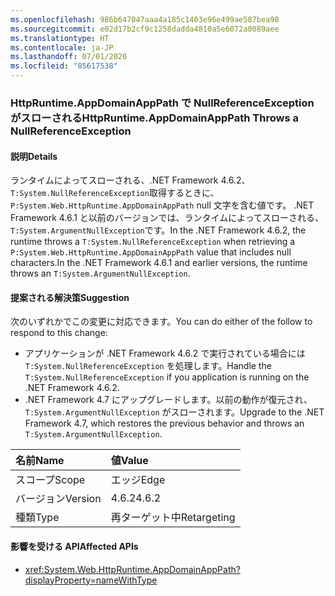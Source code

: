 ```yaml
---
ms.openlocfilehash: 986b647047aaa4a185c1403e96e499ae587bea98
ms.sourcegitcommit: e02d17b2cf9c1258dadda4810a5e6072a0089aee
ms.translationtype: HT
ms.contentlocale: ja-JP
ms.lasthandoff: 07/01/2020
ms.locfileid: "85617538"
---
```

### <a name="httpruntimeappdomainapppath-throws-a-nullreferenceexception"></a><span data-ttu-id="c2355-101">HttpRuntime.AppDomainAppPath で NullReferenceException がスローされる</span><span class="sxs-lookup"><span data-stu-id="c2355-101">HttpRuntime.AppDomainAppPath Throws a NullReferenceException</span></span>

#### <a name="details"></a><span data-ttu-id="c2355-102">説明</span><span class="sxs-lookup"><span data-stu-id="c2355-102">Details</span></span>

<span data-ttu-id="c2355-103">ランタイムによってスローされる、.NET Framework 4.6.2、`T:System.NullReferenceException`取得するときに、 `P:System.Web.HttpRuntime.AppDomainAppPath` null 文字を含む値です。 .NET Framework 4.6.1 と以前のバージョンでは、ランタイムによってスローされる、`T:System.ArgumentNullException`です。</span><span class="sxs-lookup"><span data-stu-id="c2355-103">In the .NET Framework 4.6.2, the runtime throws a `T:System.NullReferenceException` when retrieving a `P:System.Web.HttpRuntime.AppDomainAppPath` value that includes null characters.In the .NET Framework 4.6.1 and earlier versions, the runtime throws an `T:System.ArgumentNullException`.</span></span>

#### <a name="suggestion"></a><span data-ttu-id="c2355-104">提案される解決策</span><span class="sxs-lookup"><span data-stu-id="c2355-104">Suggestion</span></span>

<span data-ttu-id="c2355-105">次のいずれかでこの変更に対応できます。</span><span class="sxs-lookup"><span data-stu-id="c2355-105">You can do either of the follow to respond to this change:</span></span>

- <span data-ttu-id="c2355-106">アプリケーションが .NET Framework 4.6.2 で実行されている場合には `T:System.NullReferenceException` を処理します。</span><span class="sxs-lookup"><span data-stu-id="c2355-106">Handle the `T:System.NullReferenceException` if you application is running on the .NET Framework 4.6.2.</span></span>
- <span data-ttu-id="c2355-107">.NET Framework 4.7 にアップグレードします。以前の動作が復元され、`T:System.ArgumentNullException` がスローされます。</span><span class="sxs-lookup"><span data-stu-id="c2355-107">Upgrade to the .NET Framework 4.7, which restores the previous behavior and throws an `T:System.ArgumentNullException`.</span></span>

| <span data-ttu-id="c2355-108">名前</span><span class="sxs-lookup"><span data-stu-id="c2355-108">Name</span></span>    | <span data-ttu-id="c2355-109">値</span><span class="sxs-lookup"><span data-stu-id="c2355-109">Value</span></span>       |
|:--------|:------------|
| <span data-ttu-id="c2355-110">スコープ</span><span class="sxs-lookup"><span data-stu-id="c2355-110">Scope</span></span>   | <span data-ttu-id="c2355-111">エッジ</span><span class="sxs-lookup"><span data-stu-id="c2355-111">Edge</span></span>        |
| <span data-ttu-id="c2355-112">バージョン</span><span class="sxs-lookup"><span data-stu-id="c2355-112">Version</span></span> | <span data-ttu-id="c2355-113">4.6.2</span><span class="sxs-lookup"><span data-stu-id="c2355-113">4.6.2</span></span>       |
| <span data-ttu-id="c2355-114">種類</span><span class="sxs-lookup"><span data-stu-id="c2355-114">Type</span></span>    | <span data-ttu-id="c2355-115">再ターゲット中</span><span class="sxs-lookup"><span data-stu-id="c2355-115">Retargeting</span></span> |

#### <a name="affected-apis"></a><span data-ttu-id="c2355-116">影響を受ける API</span><span class="sxs-lookup"><span data-stu-id="c2355-116">Affected APIs</span></span>

- <xref:System.Web.HttpRuntime.AppDomainAppPath?displayProperty=nameWithType>
